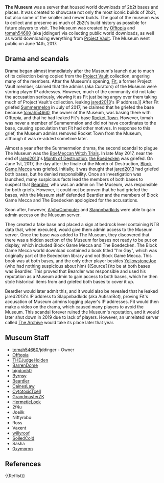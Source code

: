 **The Museum** was a server that housed world downloads of 2b2t bases and places. It was created to showcase not only the most iconic builds of 2b2t, but also some of the smaller and newer builds. The goal of the museum was to collect and preserve as much of 2b2t's build history as possible for future players to visit. The Museum was created by [Offtopia](https://2b2t.miraheze.org/wiki/Offtopia) and [tomah54660](https://2b2t.miraheze.org/wiki/tomah54660) (aka jddinger) via collecting public world downloads, as well as world downloading everything from [Project Vault](https://2b2t.miraheze.org/wiki/Project_Vault). The Museum went public on June 14th, 2017.
## Drama and scandals
Drama began almost immediately after the Museum's launch due to much of its collection being copied from the [Project Vault](https://2b2t.miraheze.org/wiki/Project_Vault) collection, angering many of the members. After the Museum's opening, [Fit](https://2b2t.miraheze.org/wiki/Fit), a former Project Vault member, claimed that the admins (aka Curators) of the Museum were storing player IP addresses. However, much of the community did not take the accusation seriously, viewing it as Fit just being angry over them taking much of Project Vault's collection.
 leaking [jared2013](https://2b2t.miraheze.org/wiki/jared2013)'s IP address.]]
After Fit griefed [Summermelon](https://2b2t.miraheze.org/wiki/Summermelon) in July of 2017, he claimed that he griefed the base because [tomah54660](https://2b2t.miraheze.org/wiki/tomah54660), the owner of the Museum, was basing there with Offtopia, and that he had leaked Fit's base [Rocket Town](https://2b2t.miraheze.org/wiki/Rocket_Town). However, tomah was never a member of Summermelon and did not have coordinates to the base, causing speculation that Fit had other motives. In response to this grief, the Museum admins removed Rocket Town from the Museum, although it was re-added sometime later.

Almost a year after the Summermelon drama, the second scandal to plague The Museum was the [BoeMeccan Witch Trials](https://2b2t.miraheze.org/wiki/BoeMeccan_Witch_Trials). In late May 2017, near the end of [jared2013](https://2b2t.miraheze.org/wiki/jared2013)'s [Month of Destruction](https://2b2t.miraheze.org/wiki/Month_of_Destruction), [the Boedecken](https://2b2t.miraheze.org/wiki/the_Boedecken) was griefed. On June 1st, 2017, the day after the finale of the Month of Destruction, [Block Game Mecca](https://2b2t.miraheze.org/wiki/Block_Game_Mecca) was griefed. Initially, it was thought that [jared2013](https://2b2t.miraheze.org/wiki/jared2013) had griefed both bases, but he denied responsibility. Once an investigation was launched, many suspicious facts lead the members of both bases to suspect that [Beardler](https://2b2t.miraheze.org/wiki/Beardler), who was an admin on The Museum, was responsible for both griefs. However, it could not be proven that he had griefed the bases, with the Museum staff defended Beardler and the members of Block Game Mecca and The Boedecken apologized for the accusations.

Soon after, however, [AlphaComputer](https://2b2t.miraheze.org/wiki/AlphaComputer) and [Slappnbadkids](https://2b2t.miraheze.org/wiki/Slappnbadkids) were able to gain admin access on the Museum server.

They created a fake base and placed a sign at bedrock level containing NTB data that, when executed, would give them admin access to the Museum server. Once the base was added to The Museum, they discovered that there was a hidden section of the Museum for bases not ready to be put on display, which included Block Game Mecca and The Boedecken. The Block Game Mecca world download contained a book titled "I'm Gay", which was originally part of the Boedecken library and not Block Game Mecca. This book was at both bases, and the only other player besides [YellowstoneJoe](https://2b2t.miraheze.org/wiki/YellowstoneJoe) (who had nothing suspicious about him) {{Source?}}to be at both bases was Beardler. This proved that Beardler was responsible and used his reputation as a Museum admin to gain access to both bases, which he then stole historical items from and griefed both bases to cover it up.

Beardler would later admit this, and it would also be revealed that he leaked jared2013's IP address to Slappnbadkids (aka AutismBot), proving Fit's accusation of Museum admins logging player's IP addresses. Fit would then make a video on the drama, which caused many players to avoid the Museum. This scandal forever ruined the Museum's reputation, and it would later shut down in 2019 due to lack of players. However, an unrelated server called [The Archive](https://2b2t.miraheze.org/wiki/The_Archive_(server)) would take its place later that year.

## Museum Staff
* [tomah54660](https://2b2t.miraheze.org/wiki/tomah54660)/jddinger - Owner
* [Offtopia](https://2b2t.miraheze.org/wiki/Offtopia)
* [THEJudgeHolden](https://2b2t.miraheze.org/wiki/THEJudgeHolden)
* [BarrenDome](https://2b2t.miraheze.org/wiki/BarrenDome)
* [bigdon50](https://2b2t.miraheze.org/wiki/bigdon50)
* [Byrnsy](https://2b2t.miraheze.org/wiki/Byrnsy)
* [Beardler](https://2b2t.miraheze.org/wiki/Beardler)
* [CainesLaw](https://2b2t.miraheze.org/wiki/CainesLaw)
* [CytotoxicTcell](https://2b2t.miraheze.org/wiki/CytotoxicTcell)
* [GrandmasterZK](https://2b2t.miraheze.org/wiki/GrandmasterZK)
* [HermeticLock](https://2b2t.miraheze.org/wiki/HermeticLock)
* 2f4u
* Joeilk
* Niftyrobo
* Ross
* Vaxent
* [willyroof](https://2b2t.miraheze.org/wiki/willyroof)
* [SoiledCold](https://2b2t.miraheze.org/wiki/SoiledCold)
* Sasha
* [0xymoron](https://2b2t.miraheze.org/wiki/0xymoron)

## References
{{Reflist}}